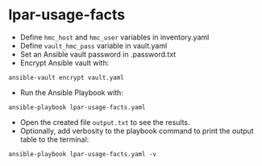 # lpar-usage-facts
- Define `hmc_host` and `hmc_user` variables in inventory.yaml
- Define `vault_hmc_pass` variable in vault.yaml
- Set an Ansible vault password in .password.txt
- Encrypt Ansible vault with:
```
ansible-vault encrypt vault.yaml
```
- Run the Ansible Playbook with:
```
ansible-playbook lpar-usage-facts.yaml
```
- Open the created file `output.txt` to see the results.
- Optionally, add verbosity to the playbook command to print the output table to the terminal:
```
ansible-playbook lpar-usage-facts.yaml -v
```